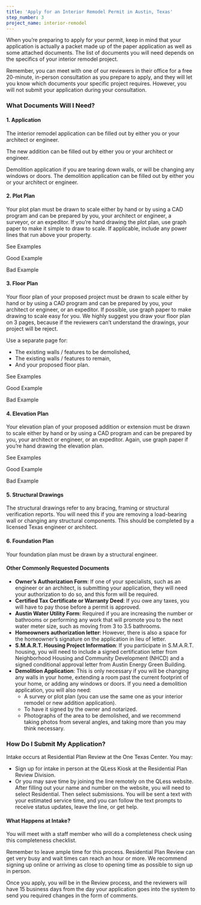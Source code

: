 ```yaml
---
title: 'Apply for an Interior Remodel Permit in Austin, Texas'
step_number: 3
project_name: interior-remodel
---
```



When you’re preparing to apply for your permit, keep in mind that your application is actually a packet made up of the paper application as well as some attached documents. The list of documents you will need depends on the specifics of your interior remodel project.

Remember, you can meet with one of our reviewers in their office for a free 20-minute, in-person consultation as you prepare to apply, and they will let you know which documents your specific project requires. However, you will not submit your application during your consultation.

### What Documents Will I Need?

#### 1. Application

The interior remodel application can be filled out by either you or your architect or engineer.

The new addition can be filled out by either you or your architect or engineer.

Demolition application if you are tearing down walls, or will be changing any windows or doors. The demolition application can be filled out by either you or your architect or engineer.

#### 2. Plot Plan

Your plot plan must be drawn to scale either by hand or by using a CAD program and can be prepared by you, your architect or engineer, a surveyor, or an expeditor. If you’re hand drawing the plot plan, use graph paper to make it simple to draw to scale. If applicable, include any power lines that run above your property.

See Examples

Good Example

Bad Example

#### 3. Floor Plan

Your floor plan of your proposed project must be drawn to scale either by hand or by using a CAD program and can be prepared by you, your architect or engineer, or an expeditor. If possible, use graph paper to make drawing to scale easy for you. We highly suggest you draw your floor plan on 3 pages, because if the reviewers can’t understand the drawings, your project will be reject.

Use a separate page for:

* The existing walls / features to be demolished,
* The existing walls / features to remain,
* And your proposed floor plan.

See Examples

Good Example

Bad Example

#### 4. Elevation Plan

Your elevation plan of your proposed addition or extension must be drawn to scale either by hand or by using a CAD program and can be prepared by you, your architect or engineer, or an expeditor. Again, use graph paper if you’re hand drawing the elevation plan.

See Examples

Good Example

Bad Example

#### 5. Structural Drawings

The structural drawings refer to any bracing, framing or structural verification reports. You will need this if you are removing a load-bearing wall or changing any structural components. This should be completed by a licensed Texas engineer or architect.

#### 6. Foundation Plan

Your foundation plan must be drawn by a structural engineer.

#### Other Commonly Requested Documents

* **Owner’s Authorization Form**: If one of your specialists, such as an engineer or an architect, is submitting your application, they will need your authorization to do so, and this form will be required.
* **Certified Tax Certificate or Warranty Deed**: If you owe any taxes, you will have to pay those before a permit is approved.
* **Austin Water Utility Form**: Required if you are increasing the number or bathrooms or performing any work that will promote you to the next water meter size, such as moving from 3 to 3.5 bathrooms.
* **Homeowners authorization letter**: However, there is also a space for the homeowner’s signature on the application in lieu of letter.
* **S.M.A.R.T. Housing Project Information**: If you participate in S.M.A.R.T. housing, you will need to include a signed certification letter from Neighborhood Housing and Community Development (NHCD) and a signed conditional approval letter from Austin Energy Green Building.
* **Demolition Application**: This is only necessary if you will be changing any walls in your home, extending a room past the current footprint of your home, or adding any windows or doors. If you need a demolition application, you will also need:
  * A survey or plot plan (you can use the same one as your interior remodel or new addition application).
  * To have it signed by the owner and notarized.
  * Photographs of the area to be demolished, and we recommend taking photos from several angles, and taking more than you may think necessary.

### How Do I Submit My Application?

Intake occurs at Residential Plan Review at the One Texas Center. You may:

* Sign up for intake in person at the QLess Kiosk at the Residential Plan Review Division.
* Or you may save time by joining the line remotely on the QLess website. After filling out your name and number on the website, you will need to select Residential. Then select submissions. You will be sent a text with your estimated service time, and you can follow the text prompts to receive status updates, leave the line, or get help.

#### What Happens at Intake?

You will meet with a staff member who will do a completeness check using this completeness checklist.

Remember to leave ample time for this process. Residential Plan Review can get very busy and wait times can reach an hour or more. We recommend signing up online or arriving as close to opening time as possible to sign up in person.

Once you apply, you will be in the Review process, and the reviewers will have 15 business days from the day your application goes into the system to send you required changes in the form of comments.